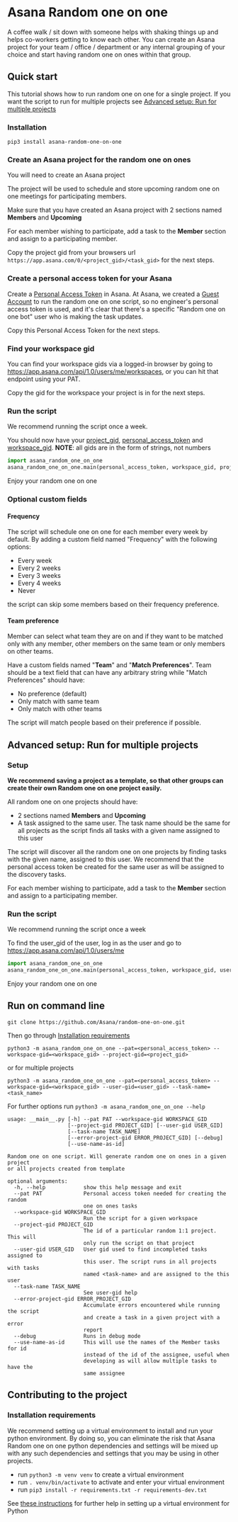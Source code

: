 # Asana Random one on one
A coffee walk / sit down with someone helps with shaking things up and helps co-workers getting to know each other.
You can create an Asana project for your team / office / department or any internal grouping of your choice and start having random one on ones within that group.

## Quick start
This tutorial shows how to run random one on one for a single project. If you want the script to run for multiple projects see [Advanced setup: Run for multiple projects](#advanced-setup:-run-for-multiple-projects)

### Installation
`pip3 install asana-random-one-on-one`

### Create an Asana project for the random one on ones
You will need to create an Asana project

The project will be used to schedule and store upcoming random one on one meetings for participating members.

Make sure that you have created an Asana project with 2 sections named **Members** and **Upcoming**

For each member wishing to participate, add a task to the **Member** section and assign to a participating member.

Copy the project gid from your browsers url `https://app.asana.com/0/<project_gid>/<task_gid>` for the next steps.

### Create a personal access token for your Asana
Create a [Personal Access Token](https://developers.asana.com/docs/personal-access-token) in Asana. At Asana, we created a [Guest Account](https://asana.com/guide/help/organizations/guests) to run the random one on one script, so no engineer's personal access token is used, and it's clear that there's a specific "Random one on one bot" user who is making the task updates.

Copy this Personal Access Token for the next steps.

### Find your workspace gid
You can find your workspace gids via a logged-in browser by going to https://app.asana.com/api/1.0/users/me/workspaces, or you can hit that endpoint using your PAT.

Copy the gid for the workspace your project is in for the next steps.

### Run the script
We recommend running the script once a week.

You should now have your [project_gid](#create-an-asana-project-for-the-random-one-on-ones), [personal_access_token](#create-a-personal-access-token-for-your-asana) and [workspace_gid](#find-your-workspace-gid). **NOTE**: all gids are in the form of strings, not numbers
``` python
import asana_random_one_on_one
asana_random_one_on_one.main(personal_access_token, workspace_gid, project_gid=<your_project_gid>)
```
Enjoy your random one on one

### Optional custom fields
#### Frequency
The script will schedule one on one for each member every week by default.
By adding a custom field named "Frequency" with the following options:
- Every week
- Every 2 weeks
- Every 3 weeks
- Every 4 weeks
- Never

the script can skip some members based on their frequency preference.

#### Team preference
Member can select what team they are on and if they want to be matched only with any member, other members on the same team or only members on other teams.

Have a custom fields named "**Team**" and "**Match Preferences**". Team should be a text field that can have any arbitrary string while "Match Preferences" should have:
- No preference (default)
- Only match with same team
- Only match with other teams

The script will match people based on their preference if possible.

## Advanced setup: Run for multiple projects
### Setup
**We recommend saving a project as a template, so that other groups can create their own Random one on one project easily.**

All random one on one projects should have:
- 2 sections named **Members** and **Upcoming**
- A task assigned to the same user. The task name should be the same for all projects as the script finds all tasks with a given name assigned to this user

The script will discover all the random one on one projects by finding tasks with the given name, assigned to this user.
We recommend that the personal access token be created for the same user as will be assigned to the discovery tasks.

For each member wishing to participate, add a task to the **Member** section and assign to a participating member.

### Run the script
We recommend running the script once a week

To find the user_gid of the user, log in as the user and go to https://app.asana.com/api/1.0/users/me
``` python
import asana_random_one_on_one
asana_random_one_on_one.main(personal_access_token, workspace_gid, user_gid=<user_gid>, task_name=<task_name>)
```
Enjoy your random one on one

## Run on command line
`git clone https://github.com/Asana/random-one-on-one.git`

Then go through [Installation requirements](#installation-requirements)

`python3 -m asana_random_one_on_one --pat=<personal_access_token> --workspace-gid=<workspace_gid> --project-gid=<project_gid>`

or for multiple projects

`python3 -m asana_random_one_on_one --pat=<personal_access_token> --workspace-gid=<workspace_gid> --user-gid=<user_gid> --task-name=<task_name>`


For further options run `python3 -m asana_random_one_on_one --help`
```
usage: __main__.py [-h] --pat PAT --workspace-gid WORKSPACE_GID
                   [--project-gid PROJECT_GID] [--user-gid USER_GID]
                   [--task-name TASK_NAME]
                   [--error-project-gid ERROR_PROJECT_GID] [--debug]
                   [--use-name-as-id]

Random one on one script. Will generate random one on ones in a given project
or all projects created from template

optional arguments:
  -h, --help            show this help message and exit
  --pat PAT             Personal access token needed for creating the random
                        one on ones tasks
  --workspace-gid WORKSPACE_GID
                        Run the script for a given workspace
  --project-gid PROJECT_GID
                        The id of a particular random 1:1 project. This will
                        only run the script on that project
  --user-gid USER_GID   User gid used to find incompleted tasks assigned to
                        this user. The script runs in all projects with tasks
                        named <task-name> and are assigned to the this user
  --task-name TASK_NAME
                        See user-gid help
  --error-project-gid ERROR_PROJECT_GID
                        Accumulate errors encountered while running the script
                        and create a task in a given project with a error
                        report
  --debug               Runs in debug mode
  --use-name-as-id      This will use the names of the Member tasks for id
                        instead of the id of the assignee, useful when
                        developing as will allow multiple tasks to have the
                        same assignee
```




## Contributing to the project
### Installation requirements

We recommend setting up a virtual environment to install and run your python environment. By doing so, you can eliminate
the risk that Asana Random one on one python dependencies and settings will be mixed up with any such dependencies and settings that you
may be using in other projects.

* run `python3 -m venv venv` to create a virtual environment
* run `. venv/bin/activate` to activate and enter your virtual environment
* run `pip3 install -r requirements.txt -r requirements-dev.txt`

See [these instructions](https://packaging.python.org/guides/installing-using-pip-and-virtual-environments/) for further help in
setting up a virtual environment for Python
